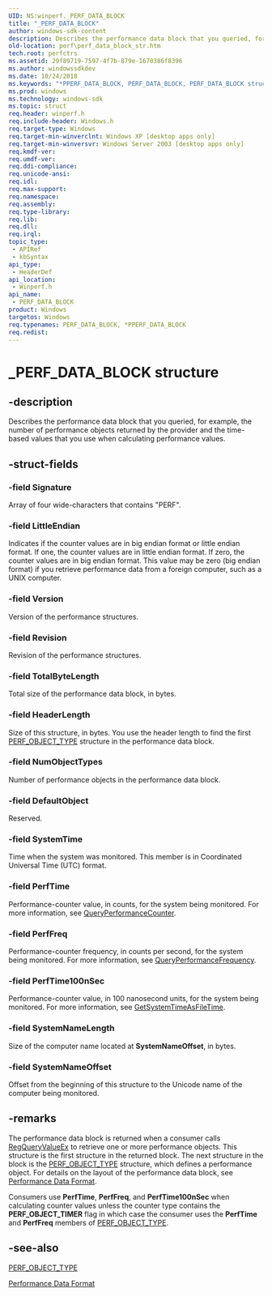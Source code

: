 ```yaml
---
UID: NS:winperf._PERF_DATA_BLOCK
title: "_PERF_DATA_BLOCK"
author: windows-sdk-content
description: Describes the performance data block that you queried, for example, the number of performance objects returned by the provider and the time-based values that you use when calculating performance values.
old-location: perf\perf_data_block_str.htm
tech.root: perfctrs
ms.assetid: 29f89719-7597-4f7b-879e-1670386f8396
ms.author: windowssdkdev
ms.date: 10/24/2018
ms.keywords: "*PPERF_DATA_BLOCK, PERF_DATA_BLOCK, PERF_DATA_BLOCK structure [Perf], _PERF_DATA_BLOCK, _win32_perf_data_block_str, base.perf_data_block_str, perf.perf_data_block_str, winperf/PERF_DATA_BLOCK"
ms.prod: windows
ms.technology: windows-sdk
ms.topic: struct
req.header: winperf.h
req.include-header: Windows.h
req.target-type: Windows
req.target-min-winverclnt: Windows XP [desktop apps only]
req.target-min-winversvr: Windows Server 2003 [desktop apps only]
req.kmdf-ver: 
req.umdf-ver: 
req.ddi-compliance: 
req.unicode-ansi: 
req.idl: 
req.max-support: 
req.namespace: 
req.assembly: 
req.type-library: 
req.lib: 
req.dll: 
req.irql: 
topic_type:
 - APIRef
 - kbSyntax
api_type:
 - HeaderDef
api_location:
 - Winperf.h
api_name:
 - PERF_DATA_BLOCK
product: Windows
targetos: Windows
req.typenames: PERF_DATA_BLOCK, *PPERF_DATA_BLOCK
req.redist: 
---
```


# _PERF_DATA_BLOCK structure


## -description


Describes the performance data block that you queried, for example, the number of performance objects returned by the provider and  the time-based values that you use when calculating performance values.


## -struct-fields




### -field Signature

Array of four wide-characters that contains "PERF".


### -field LittleEndian

Indicates if the counter values are in big endian format or little endian format. If one, the counter values are in little endian format. If zero, the counter values are in big endian format. This value may be zero (big endian format) if you retrieve performance data from a foreign computer, such as a UNIX computer. 


### -field Version

Version of the performance structures. 


### -field Revision

Revision of the performance structures.


### -field TotalByteLength

Total size of the performance data block, in bytes.


### -field HeaderLength

Size of this structure, in bytes. You use the header length to find the first <a href="https://msdn.microsoft.com/9ed4f890-6256-45fd-a310-b5963a6131ae">PERF_OBJECT_TYPE</a> structure in the performance data block.


### -field NumObjectTypes

Number of performance objects in the performance data block.


### -field DefaultObject

Reserved.


### -field SystemTime

Time when the system was monitored. This member is in Coordinated Universal Time (UTC) format.


### -field PerfTime

Performance-counter value, in counts, for the system being monitored. For more information, see <a href="_win32_queryperformancecounter_cpp">QueryPerformanceCounter</a>.


### -field PerfFreq

Performance-counter frequency, in counts per second, for the system being monitored. For more information, see <a href="_win32_queryperformancefrequency_cpp">QueryPerformanceFrequency</a>.


### -field PerfTime100nSec

Performance-counter value, in 100 nanosecond units, for the system being monitored. For more information, see <a href="https://msdn.microsoft.com/adf7ff5d-2d30-4490-9868-9ad78ef7a0b6">GetSystemTimeAsFileTime</a>.


### -field SystemNameLength

Size of the computer name located at <b>SystemNameOffset</b>, in bytes.


### -field SystemNameOffset

Offset from the beginning of this structure to the Unicode name of the computer being monitored. 


## -remarks



The performance data block is returned when a consumer calls <a href="https://msdn.microsoft.com/202d253a-10ff-40e7-8eec-a49717443b81">RegQueryValueEx</a> to retrieve one or more performance objects. This structure is the first structure in the returned block. The next structure in the block is the <a href="https://msdn.microsoft.com/9ed4f890-6256-45fd-a310-b5963a6131ae">PERF_OBJECT_TYPE</a> structure, which defines a performance object. For details on the layout of the performance data block, see <a href="https://msdn.microsoft.com/a68fa617-834c-4ad9-b922-fac3a648ad75">Performance Data Format</a>.

Consumers use <b>PerfTime</b>, <b>PerfFreq</b>, and <b>PerfTime100nSec</b> when calculating counter values unless the counter type contains the <b>PERF_OBJECT_TIMER</b> flag in which case the consumer uses the <b>PerfTime</b> and <b>PerfFreq</b> members of <a href="https://msdn.microsoft.com/9ed4f890-6256-45fd-a310-b5963a6131ae">PERF_OBJECT_TYPE</a>.




## -see-also




<a href="https://msdn.microsoft.com/9ed4f890-6256-45fd-a310-b5963a6131ae">PERF_OBJECT_TYPE</a>



<a href="https://msdn.microsoft.com/a68fa617-834c-4ad9-b922-fac3a648ad75">Performance Data Format</a>
 

 


